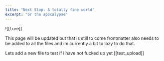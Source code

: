 ```yaml
---
title: "Next Stop: A totally fine world"
excerpt: "or the apocalypse"
---
```

![[Lore]]

This page will be updated but that is still to come frontmatter also needs to be added to all the files and im currently a bit to lazy to do that.

Lets add a new file to test if i have not fucked up yet [[test_upload]]